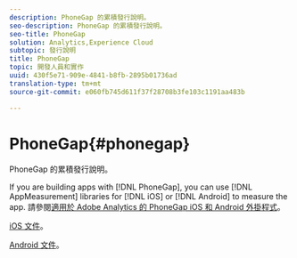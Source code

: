 ```yaml
---
description: PhoneGap 的累積發行說明。
seo-description: PhoneGap 的累積發行說明。
seo-title: PhoneGap
solution: Analytics,Experience Cloud
subtopic: 發行說明
title: PhoneGap
topic: 開發人員和實作
uuid: 430f5e71-909e-4841-b8fb-2895b01736ad
translation-type: tm+mt
source-git-commit: e060fb745d611f37f28708b3fe103c1191aa483b

---
```



# PhoneGap{#phonegap}

PhoneGap 的累積發行說明。

If you are building apps with [!DNL PhoneGap], you can use [!DNL AppMeasurement] libraries for [!DNL iOS] or [!DNL Android] to measure the app. 請參閱[適用於 Adobe Analytics 的 PhoneGap iOS 和 Android 外掛程式](https://marketing.adobe.com/developer/gallery/beta-phonegap-ios-and-android-plug-ins-for-sitecatalyst)。

[iOS 文件](https://marketing.adobe.com/resources/help/en_US/sc/appmeasurement/ios/index.html?f=phonegap)。

[Android 文件](https://marketing.adobe.com/resources/help/en_US/sc/appmeasurement/android/index.html?f=phonegap)。
